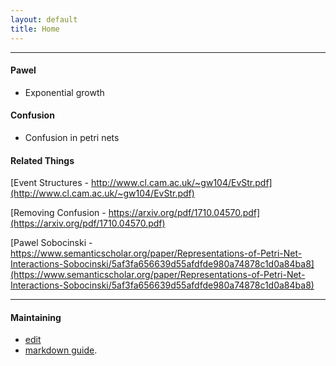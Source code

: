 ```yaml
---
layout: default 
title: Home
---
```

____
#### Pawel
* Exponential growth

#### Confusion
* Confusion in petri nets

#### Related Things
[Event Structures - http://www.cl.cam.ac.uk/~gw104/EvStr.pdf](http://www.cl.cam.ac.uk/~gw104/EvStr.pdf)

[Removing Confusion - https://arxiv.org/pdf/1710.04570.pdf](https://arxiv.org/pdf/1710.04570.pdf)

[Pawel Sobocinski - https://www.semanticscholar.org/paper/Representations-of-Petri-Net-Interactions-Sobocinski/5af3fa656639d55afdfde980a74878c1d0a84ba8](https://www.semanticscholar.org/paper/Representations-of-Petri-Net-Interactions-Sobocinski/5af3fa656639d55afdfde980a74878c1d0a84ba8)

----

#### Maintaining

- [edit](https://github.com/PetriNets/petrinets.github.io/edit/master/index.md)
- [markdown guide](https://guides.github.com/features/mastering-markdown/).

<script>
    // pnet1
    var states_pnet1 = [
        {label:'a', y:10, x:20},
        {label:'b', y:30, x:20},
        {label:'c', y:10, x:80},
        {label:'d', y:30, x:80},
        {label:'queue', y:20, x:50},
    ]

    var transitions_pnet1 = [
        {label: 'x', y: 20, x: 30,
            pre: {a: 1},
            post: { queue: 1, b: 1 }
        },
        {label: 'y', y: 20, x: 10,
            pre: {b: 1},
            post: {a: 1}
        },
        {label: 'w', y: 20, x: 70,
            pre: {queue: 1, d: 1},
            post: {c: 1}
        },
        {label: 'z', y: 20, x: 90,
            pre: {c: 1},
            post: {d: 1}}
    ];

    var marking_pnet1 = {a: 1, d: 1};
    // end pnet1    

    // pnet2
    var states_pnet2 = [
        {label:'a', y:60, x:20},
        {label:'b0', y:30, x:100},
        {label:'b1', y:90, x:100},
        {label:'d0', y:30, x:180},
        {label:'d1', y:90, x:180},
        {label:'c', y:60, x:260}
    ]

    var transitions_pnet2 = [
        {label: 'x', y: 60, x: 60,
            pre: {a: 1},
            post: { b0: 1, b1: 1 }
        },
        {label: 'z0', y: 30, x: 140,
            pre: {b0: 1},
            post: {d0: 1}
        },
        {label: 'z1', y: 90, x: 140,
            pre: {b1: 1},
            post: {d1: 1}
        },
        {label: 'y', y: 60, x: 220,
            pre: { d0: 1, d1: 1 },
            post: {c: 1}}
    ];

    var marking_pnet2 = {a: 1};
    // pnet 2

    // pnet 3
    var states_pnet3 = [
        { label: 'a', y: 30, x: 10 },
        { label: 'b', y: 30, x: 30 },
        { label: 'c', y: 30, x: 90 },
        { label: 'd', y: 30, x: 70 },
        { label: 'queue', y: 30, x: 50 },
    ]
    var transitions_pnet3 = [
        {
            label: 'x', y: 20, x: 30,
            pre: { a: 1 },
            post: { queue: 1, b: 1 }
        },
        {
            label: 'y', y: 40, x: 30,
            pre: { b: 1, queue: 1 },
            post: { a: 1 }
        },
        {
            label: 'w', y: 20, x: 70,
            pre: { queue: 1, d: 1 },
            post: { c: 1 }
        },
        {
            label: 'z', y: 40, x: 70,
            pre: { c: 1 },
            post: { d: 1, queue: 1 }
        }
    ];

    var marking_pnet3 = { a: 1, d: 1 };
    //end pnet3

    scaleModel(transitions_pnet1, states_pnet1, 4, 4);
    scaleModel(transitions_pnet3, states_pnet3, 4, 4);

    // drawing stuffs
    drawNet('#pnet1', states_pnet1, transitions_pnet1, marking_pnet1);
    drawNet('#pnet2', states_pnet2, transitions_pnet2, marking_pnet2);
    drawNet('#pnet3', states_pnet3, transitions_pnet3, marking_pnet3);
</script>